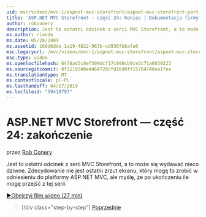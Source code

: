 ```yaml
---
uid: mvc/videos/mvc-1/aspnet-mvc-storefront/aspnet-mvc-storefront-part-24-finis
title: 'ASP.NET MVC Storefront — część 24: Koniec | Dokumentacja firmy Microsoft'
author: robconery
description: Jest to ostatni odcinek z serii MVC Storefront, a to może się wydawać nieco dziwne. Zdecydowanie nie jest ostatni zrzut ekranu, który mogę to zrobić w odniesieniu do programu ASP.NET...
ms.author: riande
ms.date: 05/28/2009
ms.assetid: 160d6dde-1a19-4822-963b-cd936fb8afa0
msc.legacyurl: /mvc/videos/mvc-1/aspnet-mvc-storefront/aspnet-mvc-storefront-part-24-finis
msc.type: video
ms.openlocfilehash: 6478ad3c8ef599dcf17c998cb0ce3c71a0039223
ms.sourcegitcommit: 0f1119340e4464720cfd16d0ff15764746ea1fea
ms.translationtype: MT
ms.contentlocale: pl-PL
ms.lasthandoff: 04/17/2019
ms.locfileid: "59418797"
---
```

# <a name="aspnet-mvc-storefront-part-24-finis"></a>ASP.NET MVC Storefront — część 24: zakończenie

przez [Rob Conery](https://github.com/robconery)

Jest to ostatni odcinek z serii MVC Storefront, a to może się wydawać nieco dziwne. Zdecydowanie nie jest ostatni zrzut ekranu, który mogę to zrobić w odniesieniu do platformy ASP.NET MVC, ale myślę, że po ukończeniu ile mogę przejść z tej serii.

[&#9654;Obejrzyj film wideo (27 min)](https://channel9.msdn.com/Blogs/ASP-NET-Site-Videos/aspnet-mvc-storefront-part-24-finis)

> [!div class="step-by-step"]
> [Poprzednie](aspnet-mvc-storefront-part-23-getting-started-with-domain-driven-design.md)
